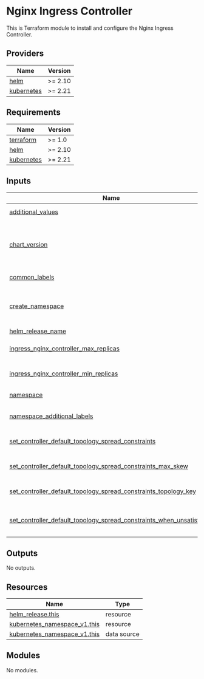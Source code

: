 # Nginx Ingress Controller

This is Terraform module to install and configure the Nginx Ingress Controller.


<!-- BEGIN_TF_DOCS -->
## Providers

| Name | Version |
|------|---------|
| <a name="provider_helm"></a> [helm](#provider\_helm) | >= 2.10 |
| <a name="provider_kubernetes"></a> [kubernetes](#provider\_kubernetes) | >= 2.21 |

## Requirements

| Name | Version |
|------|---------|
| <a name="requirement_terraform"></a> [terraform](#requirement\_terraform) | >= 1.0 |
| <a name="requirement_helm"></a> [helm](#requirement\_helm) | >= 2.10 |
| <a name="requirement_kubernetes"></a> [kubernetes](#requirement\_kubernetes) | >= 2.21 |

## Inputs

| Name | Description | Type | Default | Required |
|------|-------------|------|---------|:--------:|
| <a name="input_additional_values"></a> [additional\_values](#input\_additional\_values) | Additional values to pass to the helm chart. | `list(string)` | `[]` | no |
| <a name="input_chart_version"></a> [chart\_version](#input\_chart\_version) | Chart version of the ingress controller. Consider the default value the reference version of the module and the base of the values.yaml.tftpl file. | `string` | `"4.10.1"` | no |
| <a name="input_common_labels"></a> [common\_labels](#input\_common\_labels) | Set of labels to apply to all resources. | `map(string)` | `{}` | no |
| <a name="input_create_namespace"></a> [create\_namespace](#input\_create\_namespace) | Create namespace for the ingress controller. If false, the namespace must be created before using this module. | `bool` | `true` | no |
| <a name="input_helm_release_name"></a> [helm\_release\_name](#input\_helm\_release\_name) | Name of the helm release. | `string` | `"ingress-nginx"` | no |
| <a name="input_ingress_nginx_controller_max_replicas"></a> [ingress\_nginx\_controller\_max\_replicas](#input\_ingress\_nginx\_controller\_max\_replicas) | Maximum number of replicas for the ingress controller. | `number` | `3` | no |
| <a name="input_ingress_nginx_controller_min_replicas"></a> [ingress\_nginx\_controller\_min\_replicas](#input\_ingress\_nginx\_controller\_min\_replicas) | Minimum number of replicas for the ingress controller. | `number` | `1` | no |
| <a name="input_namespace"></a> [namespace](#input\_namespace) | Namespace of the ingress controller. | `string` | n/a | yes |
| <a name="input_namespace_additional_labels"></a> [namespace\_additional\_labels](#input\_namespace\_additional\_labels) | Additional labels for the namespace of the ingress controller. | `map(string)` | `{}` | no |
| <a name="input_set_controller_default_topology_spread_constraints"></a> [set\_controller\_default\_topology\_spread\_constraints](#input\_set\_controller\_default\_topology\_spread\_constraints) | Set the topologySpreadConstraints for the ingress controller. | `bool` | `true` | no |
| <a name="input_set_controller_default_topology_spread_constraints_max_skew"></a> [set\_controller\_default\_topology\_spread\_constraints\_max\_skew](#input\_set\_controller\_default\_topology\_spread\_constraints\_max\_skew) | Set the topologyKey in the topologySpreadConstraints for the ingress controller. | `number` | `1` | no |
| <a name="input_set_controller_default_topology_spread_constraints_topology_key"></a> [set\_controller\_default\_topology\_spread\_constraints\_topology\_key](#input\_set\_controller\_default\_topology\_spread\_constraints\_topology\_key) | Set the topologyKey in the topologySpreadConstraints for the ingress controller. | `string` | `"kubernetes.io/hostname"` | no |
| <a name="input_set_controller_default_topology_spread_constraints_when_unsatisfiable"></a> [set\_controller\_default\_topology\_spread\_constraints\_when\_unsatisfiable](#input\_set\_controller\_default\_topology\_spread\_constraints\_when\_unsatisfiable) | Set the whenUnsatisfiable policy in the topologySpreadConstraints for the ingress controller. | `string` | `"ScheduleAnyway"` | no |

## Outputs

No outputs.

## Resources

| Name | Type |
|------|------|
| [helm_release.this](https://registry.terraform.io/providers/hashicorp/helm/latest/docs/resources/release) | resource |
| [kubernetes_namespace_v1.this](https://registry.terraform.io/providers/hashicorp/kubernetes/latest/docs/resources/namespace_v1) | resource |
| [kubernetes_namespace_v1.this](https://registry.terraform.io/providers/hashicorp/kubernetes/latest/docs/data-sources/namespace_v1) | data source |

## Modules

No modules.


<!-- END_TF_DOCS -->